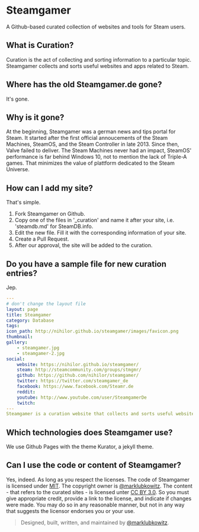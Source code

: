 # Steamgamer

A Github-based curated collection of websites and tools for Steam users.

## What is Curation?

Curation is the act of collecting and sorting information to a particular topic. Steamgamer collects and sorts useful websites and apps related to Steam.

## Where has the old Steamgamer.de gone?

It's gone.

## Why is it gone?

At the beginning, Steamgamer was a german news and tips portal for Steam. It started after the first official annoucements of the Steam Machines, SteamOS, and the Steam Controller in late 2013. Since then, Valve failed to deliver. The Steam Machines never had an impact, SteamOS' performance is far behind Windows 10, not to mention the lack of Triple-A games. That minimizes the value of plattform dedicated to the Steam Universe.

## How can I add my site?

That's simple.

1. Fork Steamgamer on Github.
2. Copy one of the files in '_curation' and name it after your site, i.e. 'steamdb.md' for SteamDB.info.
3. Edit the new file. Fill it with the corresponding information of your site.
4. Create a Pull Request.
5. After our approval, the site will be added to the curation.

## Do you have a sample file for new curation entries?

Jep.

```yaml
---
# don't change the layout file
layout: page
title: Steamgamer
category: Database
tags: 
icon_path: http://nihilor.github.io/steamgamer/images/favicon.png
thumbnail: 
gallery:
    - steamgamer.jpg
    - steamgamer-2.jpg
social:
    website: https://nihilor.github.io/steamgamer/
    steam: http://steamcommunity.com/groups/stmgmr/
    github: https://github.com/nihilor/steamgamer/
    twitter: https://twitter.com/steamgamer_de
    facebook: https://www.facebook.com/Steamr.de
    reddit: 
    youtube: http://www.youtube.com/user/SteamgamerDe
    twitch: 
---
Steamgamer is a curation website that collects and sorts useful websites, tools, and apps for Steam users.
```

## Which technologies does Steamgamer use?

We use Github Pages with the theme Kurator, a jekyll theme.

## Can I use the code or content of Steamgamer?

Yes, indeed. As long as you respect the licenses. The code of Steamgamer is licensed under [MIT](https://github.com/nihilor/steamgamer/blob/master/LICENSE). The copyright owner is [@marklubkowitz](http://twitter.com/marklubkowitz). The content - that refers to the curated sites - is licensed unter [CC BY 3.0](https://creativecommons.org/licenses/by/3.0/de/). So you must give appropriate credit, provide a link to the license, and indicate if changes were made. You may do so in any reasonable manner, but not in any way that suggests the licensor endorses you or your use.


> Designed, built, written, and maintained by [@marklubkowitz](http://twitter.com/marklubkowitz).